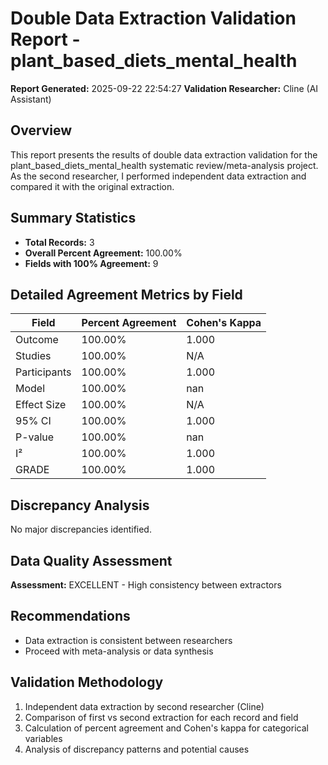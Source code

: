 # Double Data Extraction Validation Report - plant_based_diets_mental_health

**Report Generated:** 2025-09-22 22:54:27
**Validation Researcher:** Cline (AI Assistant)

## Overview
This report presents the results of double data extraction validation for the plant_based_diets_mental_health systematic review/meta-analysis project. As the second researcher, I performed independent data extraction and compared it with the original extraction.

## Summary Statistics
- **Total Records:** 3
- **Overall Percent Agreement:** 100.00%
- **Fields with 100% Agreement:** 9

## Detailed Agreement Metrics by Field

| Field | Percent Agreement | Cohen's Kappa |
|-------|------------------|---------------|
| Outcome | 100.00% | 1.000 |
| Studies | 100.00% | N/A |
| Participants | 100.00% | 1.000 |
| Model | 100.00% | nan |
| Effect Size | 100.00% | N/A |
| 95% CI | 100.00% | 1.000 |
| P-value | 100.00% | nan |
| I² | 100.00% | 1.000 |
| GRADE | 100.00% | 1.000 |

## Discrepancy Analysis

No major discrepancies identified.

## Data Quality Assessment

**Assessment:** EXCELLENT - High consistency between extractors

## Recommendations

- Data extraction is consistent between researchers
- Proceed with meta-analysis or data synthesis

## Validation Methodology

1. Independent data extraction by second researcher (Cline)
2. Comparison of first vs second extraction for each record and field
3. Calculation of percent agreement and Cohen's kappa for categorical variables
4. Analysis of discrepancy patterns and potential causes
